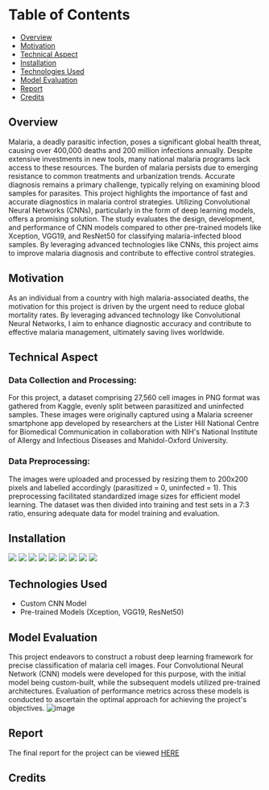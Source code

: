 # Table of Contents

- [Overview](#overview)
- [Motivation](#motivation)
- [Technical Aspect](#technical-aspect)
- [Installation](#installation)
- [Technologies Used](#technologies-used)
- [Model Evaluation](#model-evaluation)
- [Report](#report)
- [Credits](#credits)

## Overview
Malaria, a deadly parasitic infection, poses a significant global health threat, causing over 400,000 deaths and 200 million infections annually. Despite extensive investments in new tools, many national malaria programs lack access to these resources. The burden of malaria persists due to emerging resistance to common treatments and urbanization trends. Accurate diagnosis remains a primary challenge, typically relying on examining blood samples for parasites. This project highlights the importance of fast and accurate diagnostics in malaria control strategies. Utilizing Convolutional Neural Networks (CNNs), particularly in the form of deep learning models, offers a promising solution. The study evaluates the design, development, and performance of CNN models compared to other pre-trained models like Xception, VGG19, and ResNet50 for classifying malaria-infected blood samples. By leveraging advanced technologies like CNNs, this project aims to improve malaria diagnosis and contribute to effective control strategies.

## Motivation
As an individual from a country with high malaria-associated deaths, the motivation for this project is driven by the urgent need to reduce global mortality rates. By leveraging advanced technology like Convolutional Neural Networks, I aim to enhance diagnostic accuracy and contribute to effective malaria management, ultimately saving lives worldwide.

## Technical Aspect
### Data Collection and Processing:
For this project, a dataset comprising 27,560 cell images in PNG format was gathered from Kaggle, evenly split between parasitized and uninfected samples. These images were originally captured using a Malaria screener smartphone app developed by researchers at the Lister Hill National Centre for Biomedical Communication in collaboration with NIH's National Institute of Allergy and Infectious Diseases and Mahidol-Oxford University.

### Data Preprocessing:
The images were uploaded and processed by resizing them to 200x200 pixels and labelled accordingly (parasitized = 0, uninfected = 1). This preprocessing facilitated standardized image sizes for efficient model learning. The dataset was then divided into training and test sets in a 7:3 ratio, ensuring adequate data for model training and evaluation.

## Installation
<div>
<img src="https://img.shields.io/badge/-TensorFlow-FF6F00?&style=for-the-badge&logo=TensorFlow&logoColor=white" />
<img src="https://img.shields.io/badge/-Keras-D00000?&style=for-the-badge&logo=Keras&logoColor=white" />
<img src="https://img.shields.io/badge/-Seaborn-388E3C?&style=for-the-badge&logo=Seaborn&logoColor=white" />
<img src="https://img.shields.io/badge/-Matplotlib-377EB8?&style=for-the-badge&logo=Python&logoColor=white" />
<img src="https://img.shields.io/badge/-NumPy-013243?&style=for-the-badge&logo=NumPy&logoColor=white" />
<img src="https://img.shields.io/badge/-Pandas-150458?&style=for-the-badge&logo=Pandas&logoColor=white" />
<img src="https://img.shields.io/badge/-OpenCV-5C3EE8?&style=for-the-badge&logo=OpenCV&logoColor=white" />
<img src="https://img.shields.io/badge/-PIL-659AD2?&style=for-the-badge&logo=PIL&logoColor=white" />
<img src="https://img.shields.io/badge/-scikit_learn-F7931E?&style=for-the-badge&logo=scikit-learn&logoColor=white" />
</div>

## Technologies Used
- Custom CNN Model
- Pre-trained Models (Xception, VGG19, ResNet50)

## Model Evaluation
This project endeavors to construct a robust deep learning framework for precise classification of malaria cell images. Four Convolutional Neural Network (CNN) models were developed for this purpose, with the initial model being custom-built, while the subsequent models utilized pre-trained architectures. Evaluation of performance metrics across these models is conducted to ascertain the optimal approach for achieving the project's objectives.
![image](https://github.com/Mattdozie/Design-Development-Analysis-and-Performance-Evaluation-of-Malaria-Parasite-Deep-Learning-algorithms/assets/100968289/3e8b9260-9682-4e57-9490-11b619b6e700)

## Report
The final report for the project can be viewed [HERE](#)

## Credits
